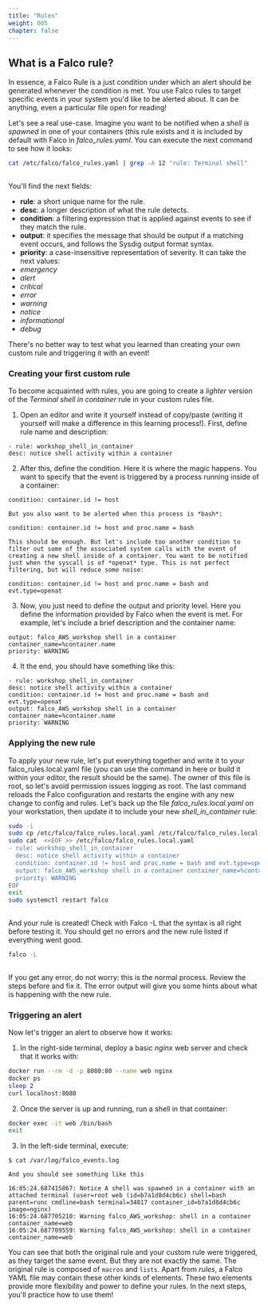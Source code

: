 ```yaml
---
title: "Rules"
weight: 005
chapter: false
---
```


## What is a Falco rule?

In essence, a Falco Rule is a just condition under which an alert should be generated whenever the condition is met. You use Falco rules to target specific events in your system you'd like to be alerted about. It can be anything, even a particular file open for reading!

Let's see a real use-case. Imagine you want to be notified when a *shell is spawned* in one of your containers (this rule exists and it is included by default with Falco in *falco_rules.yaml*. You can execute the next command to see how it looks:

```BASH
cat /etc/falco/falco_rules.yaml | grep -A 12 "rule: Terminal shell"
 
``` 

You'll find the next fields:

 - **rule**: a short unique name for the rule.
 - **desc**: a longer description of what the rule detects.
 - **condition**: a filtering expression that is applied against events to see if they match the rule.
 - **output**: it specifies the message that should be output if a matching event occurs, and follows the Sysdig output format syntax.
 - **priority**: a case-insensitive representation of severity. It can take the next values:
  - *emergency*
  - *alert*
  - *critical*
  - *error*
  - *warning*
  - *notice*
  - *informational*
  - *debug*


There's no better way to test what you learned than creating your own custom rule and triggering it with an event!


### Creating your first custom rule

To become acquainted with rules, you are going to create a *lighter* version of the *Terminal shell in container* rule in your custom rules file. 

1. Open an editor and write it yourself instead of copy/paste (writing it yourself will make a difference in this learning process!). First, define rule name and description:

  ```
- rule: workshop_shell_in_container
  desc: notice shell activity within a container
```

2. After this, define the condition. Here it is where the magic happens. You want to specify that the event is triggered by a process running inside of a container:

  ```
  condition: container.id != host
```  
    But you also want to be alerted when this process is *bash*:

  ```
  condition: container.id != host and proc.name = bash
```      

    This should be enough. But let's include too another condition to filter out some of the associated system calls with the event of creating a new shell inside of a container. You want to be notified just when the syscall is of *openat* type. This is not perfect filtering, but will reduce some noise:

  ```
  condition: container.id != host and proc.name = bash and evt.type=openat
```  

3. Now, you just need to define the output and priority level. Here you define the information provided by Falco when the event is met. For example, let's include a brief description and the container name:

  ```
  output: falco_AWS_workshop shell in a container container_name=%container.name
  priority: WARNING
```


4. It the end, you should have something like this:

  ```
- rule: workshop_shell_in_container
  desc: notice shell activity within a container
  condition: container.id != host and proc.name = bash and evt.type=openat
  output: falco_AWS_workshop shell in a container container_name=%container.name
  priority: WARNING
```


### Applying the new rule

To apply your new rule, let's put everything together and write it to your falco_rules.local.yaml file (you can use the command in here or build it within your editor, the result should be the same). The owner of this file is root, so let's avoid permission issues logging as root. The last command reloads the Falco configuration and restarts the engine with any new change to config and rules. Let's back up the file *falco_rules.local.yaml* on your workstation, then update it to include your new *shell_in_container* rule:

```bash
sudo -i
sudo cp /etc/falco/falco_rules.local.yaml /etc/falco/falco_rules.local.yaml.BAK
sudo cat  <<EOF >> /etc/falco/falco_rules.local.yaml
- rule: workshop_shell_in_container
  desc: notice shell activity within a container
  condition: container.id != host and proc.name = bash and evt.type=openat
  output: falco_AWS_workshop shell in a container container_name=%container.name
  priority: WARNING
EOF
exit
sudo systemctl restart falco
 
```

And your rule is created! Check with Falco -L that the syntax is all right before testing it. You should get no errors and the new rule listed if everything went good.

```bash
falco -L
 
```

If you get any error, do not worry: this is the normal process. Review the steps before and fix it. The error output will give you some hints about what is happening with the new rule.

### Triggering an alert

Now let's trigger an alert to observe how it works:

1. In the right-side terminal, deploy a basic *nginx* web server and check that it works with: 

  ```BASH
docker run --rm -d -p 8080:80 --name web nginx
docker ps 
sleep 2
curl localhost:8080
 
```

2. Once the server is up and running, run a shell in that container:

  ```BASH
docker exec -it web /bin/bash
exit
 
```

3. In the left-side terminal, execute:

  ```log
$ cat /var/log/falco_events.log 
 
```

    And you should see something like this

  ```LOG
16:05:24.687415867: Notice A shell was spawned in a container with an attached terminal (user=root web (id=b7a1d8d4cb6c) shell=bash parent=runc cmdline=bash terminal=34817 container_id=b7a1d8d4cb6c image=nginx)
16:05:24.687705210: Warning falco_AWS_workshop: shell in a container container_name=web
16:05:24.687709559: Warning falco_AWS_workshop: shell in a container container_name=web
  ```

You can see that both the original rule and your custom rule were triggered, as they target the same event. But they are not exactly the same. The original rule is composed of `macros` and `lists`. Apart from *rules*, a Falco YAML file may contain these other kinds of elements.  These two elements provide more flexibility and power to define your rules. In the next steps, you'll practice how to use them!






<!-- 
For example, check how the rule `write_binary_dir` uses the macro `bin_dir` that uses the list `bin_dirs`:

```
- list: bin_dirs
  items: [/bin, /sbin, /usr/bin, /usr/sbin]

- macro: bin_dir
  condition: fd.directory in (bin_dirs)

- rule: write_binary_dir
  desc: an attempt to write to any file below a set of binary directories
  condition: bin_dir and evt.dir = < and open_write and not package_mgmt_procs
  output: "File below a known binary directory opened for writing (user=%user.name command=%proc.cmdline file=%fd.name)"
  priority: WARNING
```
 -->
